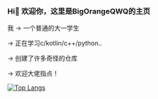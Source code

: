 
### Hi👋 欢迎你，这里是BigOrangeQWQ的主页

我 -> 一个普通的大一学生

   -> 正在学习c/kotlin/c++/python..
   
   -> 创建了许多奇怪的仓库
   
   ->  欢迎大佬指点！
   
[![Top Langs](https://github-readme-stats.vercel.app/api/top-langs/?username=BigOrangeQWQ&layout=compact)](https://github.com/anuraghazra/github-readme-stats)
